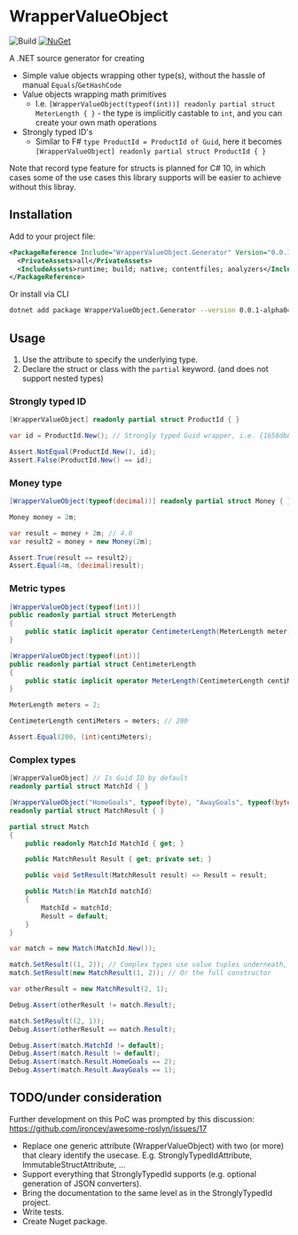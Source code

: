 # WrapperValueObject

![Build](https://github.com/martinothamar/WrapperValueObject/workflows/Build/badge.svg)
[![NuGet](https://img.shields.io/nuget/v/WrapperValueObject.Generator.svg)](https://www.nuget.org/packages/WrapperValueObject.Generator/)

A .NET source generator for creating
* Simple value objects wrapping other type(s), without the hassle of manual `Equals`/`GetHashCode`
* Value objects wrapping math primitives
  * I.e. `[WrapperValueObject(typeof(int))] readonly partial struct MeterLength { }` - the type is implicitly castable to `int`, and you can create your own math operations
* Strongly typed ID's
  * Similar to F# `type ProductId = ProductId of Guid`, here it becomes `[WrapperValueObject] readonly partial struct ProductId { }`

Note that record type feature for structs is planned for C# 10, in which cases some of the
use cases this library supports will be easier to achieve without this libray.

## Installation

Add to your project file:

```xml
<PackageReference Include="WrapperValueObject.Generator" Version="0.0.1-alpha04">
  <PrivateAssets>all</PrivateAssets>
  <IncludeAssets>runtime; build; native; contentfiles; analyzers</IncludeAssets>
</PackageReference>
```

Or install via CLI

```sh
dotnet add package WrapperValueObject.Generator --version 0.0.1-alpha04
```

## Usage

1. Use the attribute to specify the underlying type.
2. Declare the struct or class with the `partial` keyword. (and does not support nested types)

### Strongly typed ID


```csharp
[WrapperValueObject] readonly partial struct ProductId { }

var id = ProductId.New(); // Strongly typed Guid wrapper, i.e. {1658db8c-89a4-46ea-b97e-8cf966cfb3f1}

Assert.NotEqual(ProductId.New(), id);
Assert.False(ProductId.New() == id);
```

### Money type

```csharp
[WrapperValueObject(typeof(decimal))] readonly partial struct Money { }

Money money = 2m;

var result = money + 2m; // 4.0
var result2 = money + new Money(2m);

Assert.True(result == result2);
Assert.Equal(4m, (decimal)result);
```


### Metric types
```csharp
[WrapperValueObject(typeof(int))]
public readonly partial struct MeterLength 
{
    public static implicit operator CentimeterLength(MeterLength meter) => meter.Value * 100; // .Value is the inner type, in this case int
}

[WrapperValueObject(typeof(int))]
public readonly partial struct CentimeterLength
{
    public static implicit operator MeterLength(CentimeterLength centiMeter) => centiMeter.Value / 100;
}

MeterLength meters = 2;

CentimeterLength centiMeters = meters; // 200

Assert.Equal(200, (int)centiMeters);
```

### Complex types

```csharp
[WrapperValueObject] // Is Guid ID by default
readonly partial struct MatchId { }

[WrapperValueObject("HomeGoals", typeof(byte), "AwayGoals", typeof(byte))]
readonly partial struct MatchResult { }

partial struct Match
{
    public readonly MatchId MatchId { get; }

    public MatchResult Result { get; private set; }

    public void SetResult(MatchResult result) => Result = result;

    public Match(in MatchId matchId)
    {
        MatchId = matchId;
        Result = default;
    }
}

var match = new Match(MatchId.New());

match.SetResult((1, 2)); // Complex types use value tuples underneath, so can be implicitly converted
match.SetResult(new MatchResult(1, 2)); // Or the full constructor

var otherResult = new MatchResult(2, 1);

Debug.Assert(otherResult != match.Result);

match.SetResult((2, 1));
Debug.Assert(otherResult == match.Result);

Debug.Assert(match.MatchId != default);
Debug.Assert(match.Result != default);
Debug.Assert(match.Result.HomeGoals == 2);
Debug.Assert(match.Result.AwayGoals == 1);
```

## TODO/under consideration

Further development on this PoC was prompted by this discussion: https://github.com/ironcev/awesome-roslyn/issues/17

* Replace one generic attribute (WrapperValueObject) with two (or more) that cleary identify the usecase. E.g. StronglyTypedIdAttribute, ImmutableStructAttribute, ...
* Support everything that StronglyTypedId supports (e.g. optional generation of JSON converters).
* Bring the documentation to the same level as in the StronglyTypedId project.
* Write tests.
* Create Nuget package.
